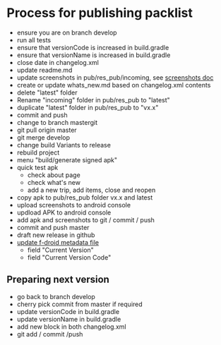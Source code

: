 # Process for publishing packlist
 
 - ensure you are on branch develop
 - run all tests
 - ensure that versionCode is increased in build.gradle
 - ensure that versionName is increased in build.gradle
 - close date in changelog.xml
 - update readme.md
 - update screenshots in pub/res_pub/incoming, see [screenshots doc](screenshots.md)
 - create or update whats_new.md based on changelog.xml contents
 - delete "latest" folder
 - Rename "incoming" folder in pub/res_pub to "latest"
 - duplicate "latest" folder in pub/res_pub to "vx.x"
 - commit and push
 - change to branch mastergit 
 - git pull origin master
 - git merge develop
 - change build Variants to release
 - rebuild project
 - menu "build/generate signed apk"
 - quick test apk
    - check about page
    - check what's new
    - add a new trip, add items, close and reopen
 - copy apk to pub/res_pub folder vx.x and latest
 - upload screenshots to android console    
 - updload APK to android console
 - add apk and screenshots to git / commit / push
 - commit and push master
 - draft new release in github
 - [update f-droid metadata file](https://gitlab.com/fdroid/fdroiddata/blob/master/metadata/com.nbossard.packlist.txt)
    - field "Current Version"
    - field "Current Version Code"

 
## Preparing next version
 
 - go back to branch develop
 - cherry pick commit from master if required
 - update versionCode in build.gradle
 - update versionName in build.gradle
 - add new block in both changelog.xml
 - git add / commit /push
